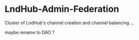 # LndHub-Admin-Federation
Cluster of LndHub's channel creation and channel balancing ...

maybe rename to DAO ?
